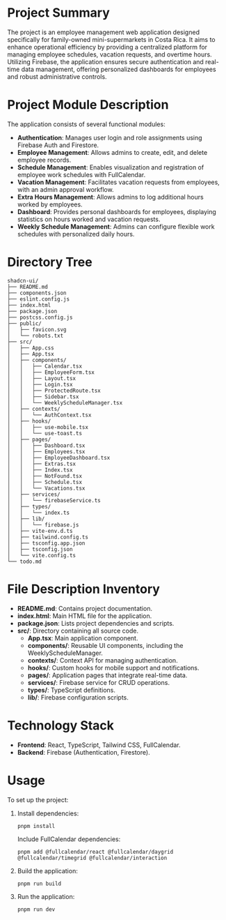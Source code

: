 # Project Summary
The project is an employee management web application designed specifically for family-owned mini-supermarkets in Costa Rica. It aims to enhance operational efficiency by providing a centralized platform for managing employee schedules, vacation requests, and overtime hours. Utilizing Firebase, the application ensures secure authentication and real-time data management, offering personalized dashboards for employees and robust administrative controls.

# Project Module Description
The application consists of several functional modules:
- **Authentication**: Manages user login and role assignments using Firebase Auth and Firestore.
- **Employee Management**: Allows admins to create, edit, and delete employee records.
- **Schedule Management**: Enables visualization and registration of employee work schedules with FullCalendar.
- **Vacation Management**: Facilitates vacation requests from employees, with an admin approval workflow.
- **Extra Hours Management**: Allows admins to log additional hours worked by employees.
- **Dashboard**: Provides personal dashboards for employees, displaying statistics on hours worked and vacation requests.
- **Weekly Schedule Management**: Admins can configure flexible work schedules with personalized daily hours.

# Directory Tree
```
shadcn-ui/
├── README.md
├── components.json
├── eslint.config.js
├── index.html
├── package.json
├── postcss.config.js
├── public/
│   ├── favicon.svg
│   └── robots.txt
├── src/
│   ├── App.css
│   ├── App.tsx
│   ├── components/
│   │   ├── Calendar.tsx
│   │   ├── EmployeeForm.tsx
│   │   ├── Layout.tsx
│   │   ├── Login.tsx
│   │   ├── ProtectedRoute.tsx
│   │   ├── Sidebar.tsx
│   │   └── WeeklyScheduleManager.tsx
│   ├── contexts/
│   │   └── AuthContext.tsx
│   ├── hooks/
│   │   ├── use-mobile.tsx
│   │   └── use-toast.ts
│   ├── pages/
│   │   ├── Dashboard.tsx
│   │   ├── Employees.tsx
│   │   ├── EmployeeDashboard.tsx
│   │   ├── Extras.tsx
│   │   ├── Index.tsx
│   │   ├── NotFound.tsx
│   │   ├── Schedule.tsx
│   │   └── Vacations.tsx
│   ├── services/
│   │   └── firebaseService.ts
│   ├── types/
│   │   └── index.ts
│   ├── lib/
│   │   └── firebase.js
│   ├── vite-env.d.ts
│   ├── tailwind.config.ts
│   ├── tsconfig.app.json
│   ├── tsconfig.json
│   └── vite.config.ts
└── todo.md
```

# File Description Inventory
- **README.md**: Contains project documentation.
- **index.html**: Main HTML file for the application.
- **package.json**: Lists project dependencies and scripts.
- **src/**: Directory containing all source code.
  - **App.tsx**: Main application component.
  - **components/**: Reusable UI components, including the WeeklyScheduleManager.
  - **contexts/**: Context API for managing authentication.
  - **hooks/**: Custom hooks for mobile support and notifications.
  - **pages/**: Application pages that integrate real-time data.
  - **services/**: Firebase service for CRUD operations.
  - **types/**: TypeScript definitions.
  - **lib/**: Firebase configuration scripts.

# Technology Stack
- **Frontend**: React, TypeScript, Tailwind CSS, FullCalendar.
- **Backend**: Firebase (Authentication, Firestore).

# Usage
To set up the project:
1. Install dependencies:
   ```
   pnpm install
   ```
   Include FullCalendar dependencies:
   ```
   pnpm add @fullcalendar/react @fullcalendar/daygrid @fullcalendar/timegrid @fullcalendar/interaction
   ```
2. Build the application:
   ```
   pnpm run build
   ```
3. Run the application:
   ```
   pnpm run dev
   ```
